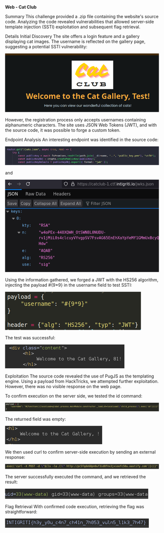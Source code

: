 **Web - Cat Club**

Summary
This challenge provided a .zip file containing the website's source code. Analyzing the code revealed vulnerabilities that allowed server-side template injection (SSTI) exploitation and subsequent flag retrieval.

Details
Initial Discovery
The site offers a login feature and a gallery displaying cat images. The username is reflected on the gallery page, suggesting a potential SSTI vulnerability:

![test](Images/20241116214032.png)

However, the registration process only accepts usernames containing alphanumeric characters. The site uses JSON Web Tokens (JWT), and with the source code, it was possible to forge a custom token.

Endpoint Analysis
An interesting endpoint was identified in the source code:

![test](Images/20241116214439.png) 

and

![test](Images/20241116214456.png)

Using the information gathered, we forged a JWT with the HS256 algorithm, injecting the payload #{9*9} in the username field to test SSTI:

![test](Images/20241116214654.png)

The test was successful:

![test](Images/20241116214859.png)

Exploitation
The source code revealed the use of PugJS as the templating engine. Using a payload from HackTricks, we attempted further exploitation. However, there was no visible response on the web page.

To confirm execution on the server side, we tested the id command:

![test](Images/20241116215217.png)

The returned field was empty:

![test](Images/20241116215239.png)

We then used curl to confirm server-side execution by sending an external response:

![test](Images/20241116215537.png)

The server successfully executed the command, and we retrieved the result:

![test](Images/20241116215517.png)

Flag Retrieval
With confirmed code execution, retrieving the flag was straightforward:

![test](Images/20241116215724.png)
